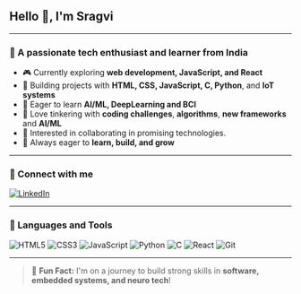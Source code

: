 ## Hello 👋, I'm Sragvi

---

### 🌟 A passionate tech enthusiast and learner from India

* 🎮 Currently exploring **web development, JavaScript, and React**
* 🔧 Building projects with **HTML, CSS, JavaScript, C, Python**, and **IoT systems**
* 🤖 Eager to learn **AI/ML, DeepLearning and BCI**
* 🔬 Love tinkering with **coding challenges**, **algorithms**, **new frameworks** and **AI/ML**
* 🤖 Interested in collaborating in promising technologies.
* 🚀 Always eager to **learn, build, and grow**

---

### 👥 Connect with me

[![LinkedIn](https://img.shields.io/badge/-LinkedIn-blue?style=flat\&logo=linkedin)](www.linkedin.com/in/sragvi-chavan)


---

### 🔧 Languages and Tools

![HTML5](https://img.shields.io/badge/-HTML5-E34F26?style=flat\&logo=html5\&logoColor=white)
![CSS3](https://img.shields.io/badge/-CSS3-1572B6?style=flat\&logo=css3)
![JavaScript](https://img.shields.io/badge/-JavaScript-F7DF1E?style=flat\&logo=javascript\&logoColor=black)
![Python](https://img.shields.io/badge/-Python-3776AB?style=flat\&logo=python\&logoColor=white)
![C](https://img.shields.io/badge/-C-00599C?style=flat\&logo=c)
![React](https://img.shields.io/badge/-React-61DAFB?style=flat\&logo=react)
![Git](https://img.shields.io/badge/-Git-F05032?style=flat\&logo=git\&logoColor=white)

---

> 🎉 **Fun Fact:** I'm on a journey to build strong skills in **software, embedded systems, and neuro tech**!


<!--
**sragssmonkey/sragssmonkey** is a ✨ _special_ ✨ repository because its `README.md` (this file) appears on your GitHub profile.

Here are some ideas to get you started:

- 🔭 I’m currently working on ...
- 🌱 I’m currently learning ...
- 👯 I’m looking to collaborate on ...
- 🤔 I’m looking for help with ...
- 💬 Ask me about ...
- 📫 How to reach me: ...
- 😄 Pronouns: ...
- ⚡ Fun fact: ...
-->
